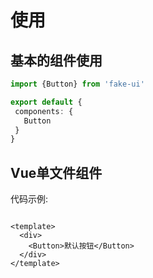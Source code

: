 # 使用

## 基本的组件使用

```TypeScript
import {Button} from 'fake-ui'

export default {
 components: {
   Button
 }
}
```

## Vue单文件组件

代码示例:

```vue

<template>
  <div>
    <Button>默认按钮</Button>
  </div>
</template>
```
